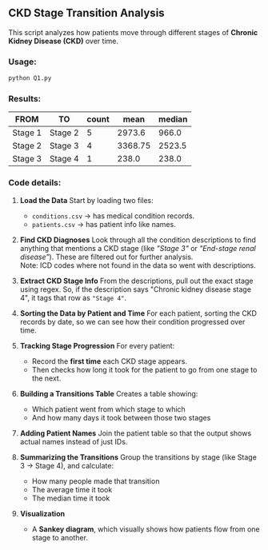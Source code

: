 ## CKD Stage Transition Analysis
This script analyzes how patients move through different stages of **Chronic Kidney Disease (CKD)** over time.

### Usage:
``` python
python Q1.py
```
### Results:
| FROM     | TO       | count | mean   | median |
|----------|----------|-------|--------|--------|
| Stage 1  | Stage 2  | 5     | 2973.6 | 966.0  |
| Stage 2  | Stage 3  | 4     | 3368.75| 2523.5 |
| Stage 3  | Stage 4  | 1     | 238.0  | 238.0  |

### Code details:

1. **Load the Data**
   Start by loading two files:
   * `conditions.csv` → has medical condition records.
   * `patients.csv` → has patient info like names.

2. **Find CKD Diagnoses**
  Look through all the condition descriptions to find anything that mentions a CKD stage (like *"Stage 3"* or *"End-stage renal disease"*).
   These are filtered out for further analysis. \
Note: ICD codes where not found in the data so went with descriptions.

3. **Extract CKD Stage Info**
   From the descriptions, pull out the exact stage using regex.
   So, if the description says "Chronic kidney disease stage 4", it tags that row as `"Stage 4"`.

4. **Sorting the Data by Patient and Time**
   For each patient, sorting the CKD records by date, so we can see how their condition progressed over time.

5. **Tracking Stage Progression**
   For every patient:

   * Record the **first time** each CKD stage appears.
   * Then checks how long it took for the patient to go from one stage to the next.

6. **Building a Transitions Table**
   Creates a table showing:
   * Which patient went from which stage to which
   * And how many days it took between those two stages

7. **Adding Patient Names**
   Join the patient table so that the output shows actual names instead of just IDs.

8. **Summarizing the Transitions**
   Group the transitions by stage (like Stage 3 → Stage 4), and calculate:

   * How many people made that transition
   * The average time it took
   * The median time it took

9. **Visualization**
   * A **Sankey diagram**, which visually shows how patients flow from one stage to another.
